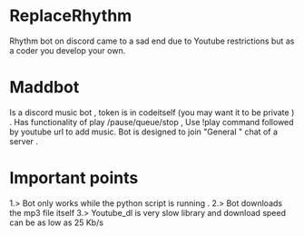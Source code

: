 # ReplaceRhythm
Rhythm bot on discord came to a sad end due to Youtube restrictions but as a coder you develop your own.

# Maddbot
Is a discord music bot , token is in codeitself (you may want it to be  private ) . Has functionality of play /pause/queue/stop ,
Use !play command followed by youtube url to add music. Bot is designed to join "General " chat of a server .

# Important points
1.> Bot only works while the python script is running .
2.> Bot downloads the mp3 file itself 
3.> Youtube_dl is very slow library and download speed can be as low as 25 Kb/s 
